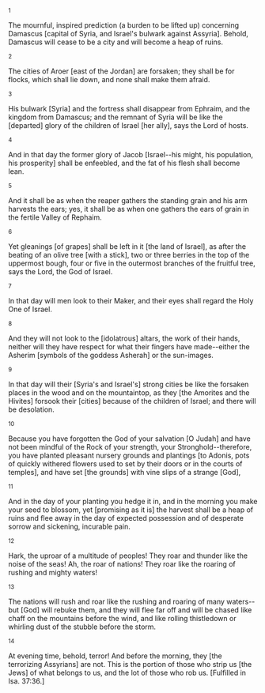 <sup>1</sup> 

The mournful, inspired prediction (a burden to be lifted up) concerning Damascus [capital of Syria, and Israel's bulwark against Assyria]. Behold, Damascus will cease to be a city and will become a heap of ruins. 

<sup>2</sup> 

The cities of Aroer [east of the Jordan] are forsaken; they shall be for flocks, which shall lie down, and none shall make them afraid. 

<sup>3</sup> 

His bulwark [Syria] and the fortress shall disappear from Ephraim, and the kingdom from Damascus; and the remnant of Syria will be like the [departed] glory of the children of Israel [her ally], says the Lord of hosts. 

<sup>4</sup> 

And in that day the former glory of Jacob [Israel--his might, his population, his prosperity] shall be enfeebled, and the fat of his flesh shall become lean. 

<sup>5</sup> 

And it shall be as when the reaper gathers the standing grain and his arm harvests the ears; yes, it shall be as when one gathers the ears of grain in the fertile Valley of Rephaim. 

<sup>6</sup> 

Yet gleanings [of grapes] shall be left in it [the land of Israel], as after the beating of an olive tree [with a stick], two or three berries in the top of the uppermost bough, four or five in the outermost branches of the fruitful tree, says the Lord, the God of Israel. 

<sup>7</sup> 

In that day will men look to their Maker, and their eyes shall regard the Holy One of Israel. 

<sup>8</sup> 

And they will not look to the [idolatrous] altars, the work of their hands, neither will they have respect for what their fingers have made--either the Asherim [symbols of the goddess Asherah] or the sun-images. 

<sup>9</sup> 

In that day will their [Syria's and Israel's] strong cities be like the forsaken places in the wood and on the mountaintop, as they [the Amorites and the Hivites] forsook their [cities] because of the children of Israel; and there will be desolation. 

<sup>10</sup> 

Because you have forgotten the God of your salvation [O Judah] and have not been mindful of the Rock of your strength, your Stronghold--therefore, you have planted pleasant nursery grounds and plantings [to Adonis, pots of quickly withered flowers used to set by their doors or in the courts of temples], and have set [the grounds] with vine slips of a strange [God], 

<sup>11</sup> 

And in the day of your planting you hedge it in, and in the morning you make your seed to blossom, yet [promising as it is] the harvest shall be a heap of ruins and flee away in the day of expected possession and of desperate sorrow and sickening, incurable pain. 

<sup>12</sup> 

Hark, the uproar of a multitude of peoples! They roar and thunder like the noise of the seas! Ah, the roar of nations! They roar like the roaring of rushing and mighty waters! 

<sup>13</sup> 

The nations will rush and roar like the rushing and roaring of many waters--but [God] will rebuke them, and they will flee far off and will be chased like chaff on the mountains before the wind, and like rolling thistledown or whirling dust of the stubble before the storm. 

<sup>14</sup> 

At evening time, behold, terror! And before the morning, they [the terrorizing Assyrians] are not. This is the portion of those who strip us [the Jews] of what belongs to us, and the lot of those who rob us. [Fulfilled in Isa. 37:36.]